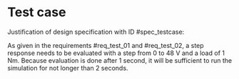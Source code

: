 # Test case

Justification of design specification with ID #spec_testcase:

As given in the requirements #req_test_01 and #req_test_02, a step response needs to be evaluated with a step from 0 to 48 V and a load of 1 Nm. 
Because evaluation is done after 1 second, it will be sufficient to run the simulation for not longer than 2 seconds.
